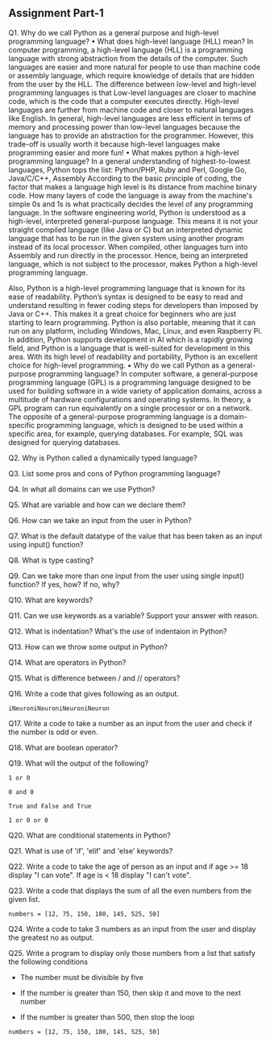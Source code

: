 ## Assignment Part-1
Q1. Why do we call Python as a general purpose and high-level programming language?
•	What does high-level language (HLL) mean?
In computer programming, a high-level language (HLL) is a programming language with strong abstraction from the details of the computer. Such languages are easier and more natural for people to use than machine code or assembly language, which require knowledge of details that are hidden from the user by the HLL. The difference between low-level and high-level programming languages is that Low-level languages are closer to machine code, which is the code that a computer executes directly. High-level languages are further from machine code and closer to natural languages like English.
In general, high-level languages are less efficient in terms of memory and processing power than low-level languages because the language has to provide an abstraction for the programmer. However, this trade-off is usually worth it because high-level languages make programming easier and more fun!
•	What makes python a high-level programming language?
In a general understanding of highest-to-lowest languages, Python tops the list: Python/PHP, Ruby and Perl, Google Go, Java/C/C++, Assembly
According to the basic principle of coding, the factor that makes a language high level is its distance from machine binary code. How many layers of code the language is away from the machine's simple 0s and 1s is what practically decides the level of any programming language. In the software engineering world, Python is understood as a high-level, interpreted general-purpose language. This means it is not your straight compiled language (like Java or C) but an interpreted dynamic language that has to be run in the given system using another program instead of its local processor. When compiled, other languages turn into Assembly and run directly in the processor. Hence, being an interpreted language, which is not subject to the processor, makes Python a high-level programming language.

Also, Python is a high-level programming language that is known for its ease of readability. Python’s syntax is designed to be easy to read and understand resulting in fewer coding steps for developers than imposed by Java or C++. This makes it a great choice for beginners who are just starting to learn programming. 
Python is also portable, meaning that it can run on any platform, including Windows, Mac, Linux, and even Raspberry Pi. In addition, Python supports development in AI which is a rapidly growing field, and Python is a language that is well-suited for development in this area.  With its high level of readability and portability, Python is an excellent choice for high-level programming.
•	Why do we call Python as a general-purpose programming language?
In computer software, a general-purpose programming language (GPL) is a programming language designed to be used for building software in a wide variety of application domains, across a multitude of hardware configurations and operating systems. In theory, a GPL program can run equivalently on a single processor or on a network. The opposite of a general-purpose programming language is a domain-specific programming language, which is designed to be used within a specific area, for example, querying databases. For example, SQL was designed for querying databases.




Q2. Why is Python called a dynamically typed language?

Q3. List some pros and cons of Python programming language?

Q4. In what all domains can we use Python?

Q5. What are variable and how can we declare them?

Q6. How can we take an input from the user in Python?

Q7. What is the default datatype of the value that has been taken as an input using input() function?

Q8. What is type casting?

Q9. Can we take more than one input from the user using single input() function? If yes, how? If no, why?

Q10. What are keywords?

Q11. Can we use keywords as a variable? Support your answer with reason.

Q12. What is indentation? What's the use of indentaion in Python?

Q13. How can we throw some output in Python?

Q14. What are operators in Python?

Q15. What is difference between / and // operators?

Q16. Write a code that gives following as an output.
```
iNeuroniNeuroniNeuroniNeuron
```

Q17. Write a code to take a number as an input from the user and check if the number is odd or even.

Q18. What are boolean operator?

Q19. What will the output of the following?
```
1 or 0

0 and 0

True and False and True

1 or 0 or 0
```

Q20. What are conditional statements in Python?

Q21. What is use of 'if', 'elif' and 'else' keywords?

Q22. Write a code to take the age of person as an input and if age >= 18 display "I can vote". If age is < 18 display "I can't vote".

Q23. Write a code that displays the sum of all the even numbers from the given list.
```
numbers = [12, 75, 150, 180, 145, 525, 50]
```


Q24. Write a code to take 3 numbers as an input from the user and display the greatest no as output.

Q25. Write a program to display only those numbers from a list that satisfy the following conditions

- The number must be divisible by five

- If the number is greater than 150, then skip it and move to the next number

- If the number is greater than 500, then stop the loop
```
numbers = [12, 75, 150, 180, 145, 525, 50]
```